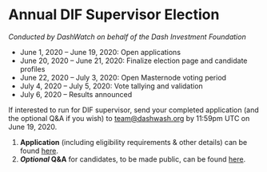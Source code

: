 # Annual DIF Supervisor Election

*Conducted by DashWatch on behalf of the Dash Investment Foundation*

- June 1, 2020 – June 19, 2020: Open applications
- June 20, 2020 – June 21, 2020:  Finalize election page and candidate profiles
- June 22, 2020 – July 3, 2020: Open Masternode voting period
- July 4, 2020 – July 5, 2020: Vote tallying and validation 
- July 6, 2020 – Results announced 

If interested to run for DIF supervisor, send your completed application (and the optional Q&A if you wish) to team@dashwash.org by 11:59pm UTC on June 19, 2020.

1. **Application** (including eligibility requirements & other details) can be found [here](https://drive.google.com/file/d/1nhcIl6dRKLpmwdxdyTh3crlKnkEyODqM/view?usp=sharing).
2. ***Optional* Q&A** for candidates, to be made public, can be found [here](https://drive.google.com/file/d/1FSiUNyYQUySRtIvimI3Jzl88PHXVHX2n/view?usp=sharing).
